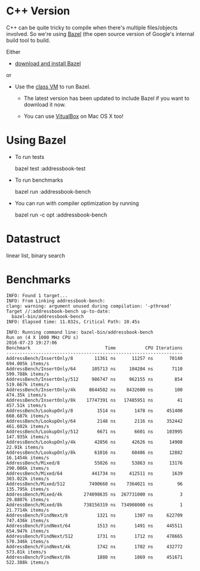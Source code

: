 # C++ Version

C++ can be quite tricky to compile when there's multiple
files/objects involved. So we're using [Bazel](http://www.bazel.io/)
(the open source version of Google's internal build tool to build.

Either

+ [download and install Bazel](http://www.bazel.io/docs/install.html)

or

+ Use the [class VM](https://docs.google.com/document/d/19xACeeHjvuDsMYrXtZuEoA8z2PFth51-vqQYkYTVDdY/edit) to run Bazel.

  * The latest version has been updated to include Bazel if you
    want to download it now.

  * You can use
    [VitualBox](https://www.virtualbox.org/wiki/Downloads) on
    Mac OS X too!

# Using Bazel

* To run tests

    bazel test :addressbook-test

* To run benchmarks

    bazel run :addressbook-bench

* You can run with compiler optimization by running

    bazel run -c opt :addressbook-bench

# Datastruct
linear list, binary search

# Benchmarks

```
INFO: Found 1 target...
INFO: From Linking addressbook-bench:
clang: warning: argument unused during compilation: '-pthread'
Target //:addressbook-bench up-to-date:
  bazel-bin/addressbook-bench
INFO: Elapsed time: 11.032s, Critical Path: 10.45s

INFO: Running command line: bazel-bin/addressbook-bench
Run on (4 X 1000 MHz CPU s)
2016-07-23 19:27:06
Benchmark                            Time           CPU Iterations
------------------------------------------------------------------
AddressBench/InsertOnly/8        11361 ns      11257 ns      70140   694.005k items/s
AddressBench/InsertOnly/64      105713 ns     104204 ns       7110   599.788k items/s
AddressBench/InsertOnly/512     986747 ns     962155 ns        854   519.667k items/s
AddressBench/InsertOnly/4k     8644502 ns    8432600 ns        100    474.35k items/s
AddressBench/InsertOnly/8k    17747391 ns   17485951 ns         41    457.51k items/s
AddressBench/LookupOnly/8         1514 ns       1478 ns     451400   660.687k items/s
AddressBench/LookupOnly/64        2148 ns       2116 ns     352442   461.602k items/s
AddressBench/LookupOnly/512       6671 ns       6601 ns     103995   147.935k items/s
AddressBench/LookupOnly/4k       42856 ns      42626 ns      14908     22.91k items/s
AddressBench/LookupOnly/8k       61016 ns      60486 ns      12882   16.1454k items/s
AddressBench/Mixed/8             55026 ns      53863 ns      13176   290.086k items/s
AddressBench/Mixed/64           441734 ns     412511 ns       1639   303.022k items/s
AddressBench/Mixed/512         7490660 ns    7364021 ns         96   135.795k items/s
AddressBench/Mixed/4k        274098635 ns  267731000 ns          3   29.8807k items/s
AddressBench/Mixed/8k        738156319 ns  734908000 ns          1   21.7714k items/s
AddressBench/FindNext/8           1321 ns       1307 ns     622709   747.436k items/s
AddressBench/FindNext/64          1513 ns       1491 ns     445511   654.947k items/s
AddressBench/FindNext/512         1731 ns       1712 ns     478665   570.346k items/s
AddressBench/FindNext/4k          1742 ns       1702 ns     432772    573.81k items/s
AddressBench/FindNext/8k          1880 ns       1869 ns     451671   522.388k items/s
```

